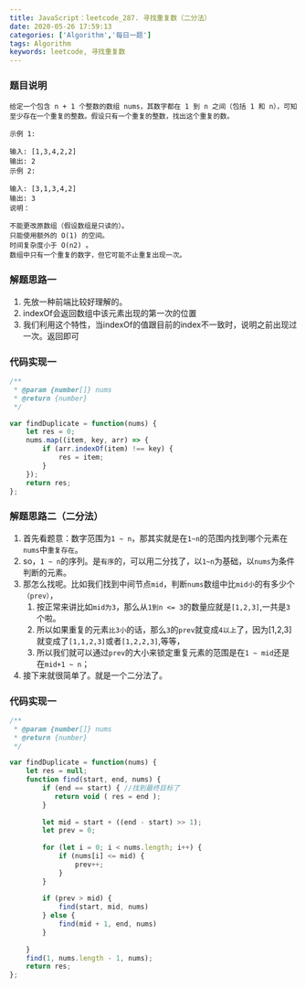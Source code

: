 ```yaml
---
title: JavaScript：leetcode_287. 寻找重复数（二分法）
date: 2020-05-26 17:59:13
categories: ['Algorithm','每日一题']
tags: Algorithm
keywords: leetcode, 寻找重复数
---
```


### 题目说明
```
给定一个包含 n + 1 个整数的数组 nums，其数字都在 1 到 n 之间（包括 1 和 n），可知至少存在一个重复的整数。假设只有一个重复的整数，找出这个重复的数。

示例 1:

输入: [1,3,4,2,2]
输出: 2
示例 2:

输入: [3,1,3,4,2]
输出: 3
说明：

不能更改原数组（假设数组是只读的）。
只能使用额外的 O(1) 的空间。
时间复杂度小于 O(n2) 。
数组中只有一个重复的数字，但它可能不止重复出现一次。
```
<!-- more -->

### 解题思路一
1. 先放一种前端比较好理解的。
2. indexOf会返回数组中该元素出现的第一次的位置
3. 我们利用这个特性，当indexOf的值跟目前的index不一致时，说明之前出现过一次。返回即可
### 代码实现一
```javascript
/**
 * @param {number[]} nums
 * @return {number}
 */

var findDuplicate = function(nums) {
    let res = 0;
    nums.map((item, key, arr) => {
        if (arr.indexOf(item) !== key) {
            res = item;
        }
    });
    return res;
};
```
### 解题思路二（二分法）
1. 首先看题意：数字范围为`1 ~ n`，那其实就是在`1~n`的范围内找到哪个元素在`nums`中`重复存在`。
2. so，`1 ~ n`的序列。是`有序`的，可以用二分找了，以`1~n`为基础，以`nums`为条件判断的元素。
3. 那怎么找呢。比如我们找到中间节点`mid`，判断`nums`数组中比`mid小`的有多少个`（prev）`，
	1. 按正常来讲比如`mid为3`，那么从`1到n <= 3`的数量应就是`[1,2,3]`,一共是`3`个啦。
	2. 所以如果重复的元素`比3小`的话，那么`3`的`prev`就变成`4以上`了，因为[1,2,3]就变成了`[1,1,2,3]`或者`[1,2,2,3]`,等等，
	3. 所以我们就可以通过`prev`的大小来锁定重复元素的范围是在`1 ~ mid`还是在`mid+1 ~ n`；
4. 接下来就很简单了。就是一个二分法了。
### 代码实现一
```javascript
/**
 * @param {number[]} nums
 * @return {number}
 */

var findDuplicate = function(nums) {
    let res = null;
    function find(start, end, nums) {
        if (end == start) { //找到最终目标了
           return void ( res = end );
        } 
        
        let mid = start + ((end - start) >> 1);
        let prev = 0;
        
        for (let i = 0; i < nums.length; i++) {
            if (nums[i] <= mid) {
                prev++;
            }
        }
        
        if (prev > mid) {
            find(start, mid, nums)
        } else {
            find(mid + 1, end, nums)
        }
        
    }
    find(1, nums.length - 1, nums);
    return res;
};
```
